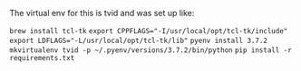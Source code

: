 The virtual env for this is tvid and was set up like:

`brew install tcl-tk`
`export CPPFLAGS="-I/usr/local/opt/tcl-tk/include"`
`export LDFLAGS="-L/usr/local/opt/tcl-tk/lib"`
`pyenv install 3.7.2`
`mkvirtualenv tvid -p ~/.pyenv/versions/3.7.2/bin/python`
`pip install -r requirements.txt`